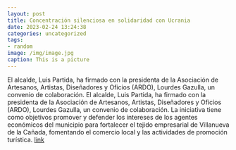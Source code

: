 ```yaml
---
layout: post
title: Concentración silenciosa en solidaridad con Ucrania
date: 2023-02-24 13:24:38
categories: uncategorized
tags:
- random
image: /img/image.jpg
caption: This is a picture
---
```

El alcalde, Luis Partida, ha firmado con la presidenta de la Asociación de Artesanos, Artistas, Diseñadores y Oficios (ARDO), Lourdes Gazulla, un convenio de colaboración. El alcalde, Luis Partida, ha firmado con la presidenta de la Asociación de Artesanos, Artistas, Diseñadores y Oficios (ARDO), Lourdes Gazulla, un convenio de colaboración. La iniciativa tiene como objetivos promover y defender los intereses de los agentes económicos del municipio para fortalecer el tejido empresarial de Villanueva de la Cañada, fomentando el comercio local y las actividades de promoción turística.  [link](https://www.ayto-villacanada.es/noticias/concentracion-silenciosa-en-solidaridad-con-ucrania-2/)

